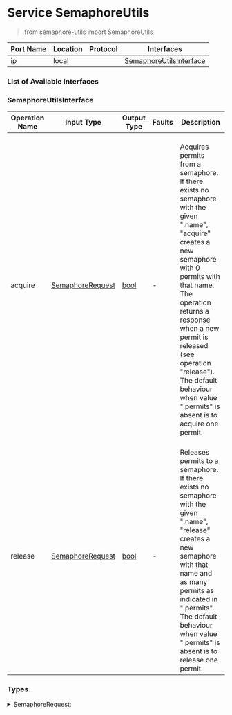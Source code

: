 # Service SemaphoreUtils

> from semaphore-utils import SemaphoreUtils

| Port Name | Location | Protocol | Interfaces |
| --- | --- | --- | --- |
| ip | local | | <a href='#SemaphoreUtilsInterface'>SemaphoreUtilsInterface</a> |

### List of Available Interfaces

### SemaphoreUtilsInterface

| Operation Name | Input Type | Output Type | Faults | Description |
| --- | --- | --- | --- | --- |
| acquire | <a href="#SemaphoreRequest">SemaphoreRequest</a> | <a href='#bool'>bool</a> | - | <br>	  Acquires permits from a semaphore.<br>	  If there exists no semaphore with the given ".name", "acquire" creates a <br>	  new semaphore with 0 permits with that name.<br>	  The operation returns a response when a new permit is released (see operation "release").<br>	  The default behaviour when value ".permits" is absent is to acquire one permit.<br>	  |
| release | <a href="#SemaphoreRequest">SemaphoreRequest</a> | <a href='#bool'>bool</a> | - | <br>	 Releases permits to a semaphore.<br>	 If there exists no semaphore with the given ".name", "release" creates a<br>	 new semaphore with that name and as many permits as indicated in ".permits".<br>	 The default behaviour when value ".permits" is absent is to release one permit.<br>	 |


### Types

<details>
<summary><span id="SemaphoreRequest">SemaphoreRequest: 
</span>
</summary>

##### Type Declaration
<pre>
void &#123;
&nbsp;&nbsp;permits[0,1]: int //  the optional number of permits to release/acquire
&nbsp;&nbsp;name[1,1]: string // 
&#125;
</pre>
</details>
